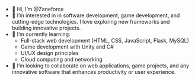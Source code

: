 - 👋 Hi, I’m @Zaneforce
- 👀 I’m interested in in software development, game development, and cutting-edge technologies.
      I love exploring new frameworks and building innovative projects.
- 🌱 I’m currently learning:
    - Full-stack web development (HTML, CSS, JavaScript, Flask, MySQL)
    - Game development with Unity and C#
    - UI/UX design principles
    - Cloud computing and networking
- 💞️ I’m looking to collaborate on web applications, game projects, and any innovative software that enhances productivity or user experience.


<!---
Zaneforce/Zaneforce is a ✨ special ✨ repository because its `README.md` (this file) appears on your GitHub profile.
You can click the Preview link to take a look at your changes.
--->
